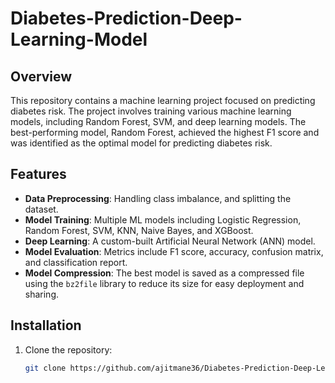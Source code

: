 # Diabetes-Prediction-Deep-Learning-Model

## Overview
This repository contains a machine learning project focused on predicting diabetes risk. The project involves training various machine learning models, including Random Forest, SVM, and deep learning models. The best-performing model, Random Forest, achieved the highest F1 score and was identified as the optimal model for predicting diabetes risk.

## Features
- **Data Preprocessing**: Handling class imbalance, and splitting the dataset.
- **Model Training**: Multiple ML models including Logistic Regression, Random Forest, SVM, KNN, Naive Bayes, and XGBoost.
- **Deep Learning**: A custom-built Artificial Neural Network (ANN) model.
- **Model Evaluation**: Metrics include F1 score, accuracy, confusion matrix, and classification report.
- **Model Compression**: The best model is saved as a compressed file using the `bz2file` library to reduce its size for easy deployment and sharing.


## Installation
1. Clone the repository:
   ```bash
   git clone https://github.com/ajitmane36/Diabetes-Prediction-Deep-Learning-Model.git

